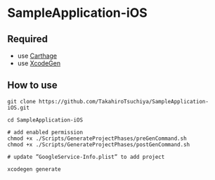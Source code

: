 SampleApplication-iOS
===

## Required
- use [Carthage](https://github.com/Carthage/Carthage#installing-carthage)
- use [XcodeGen](https://github.com/yonaskolb/XcodeGen#installing)

## How to use

```
git clone https://github.com/TakahiroTsuchiya/SampleApplication-iOS.git

cd SampleApplication-iOS

# add enabled permission
chmod +x ./Scripts/GenerateProjectPhases/preGenCommand.sh
chmod +x ./Scripts/GenerateProjectPhases/postGenCommand.sh

# update ”GoogleService-Info.plist” to add project

xcodegen generate
```
